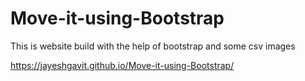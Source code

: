 # Move-it-using-Bootstrap
This is website build with the help of bootstrap and some csv images


https://jayeshgavit.github.io/Move-it-using-Bootstrap/
